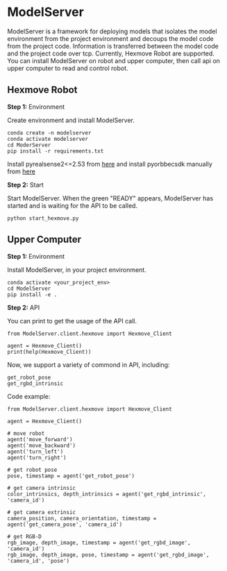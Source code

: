 # ModelServer

ModelServer is a framework for deploying models that isolates the model environment from the project environment and decoups the model code from the project code. Information is transferred between the model code and the project code over tcp. Currently, Hexmove Robot are supported. You can install ModelServer on robot and upper computer, then call api on upper computer to read and control robot.

## Hexmove Robot

**Step 1:** Environment

Create environment and install ModelServer.

```
conda create -n modelserver
conda activate modelserver
cd ModerServer
pip install -r requirements.txt
```

Install pyrealsense2<=2.53 from [here](https://github.com/IntelRealSense/librealsense) and install pyorbbecsdk manually from [here](https://github.com/orbbec/pyorbbecsdk)

**Step 2:** Start

Start ModelServer. When the green "READY" appears, ModelServer has started and is waiting for the API to be called.

```
python start_hexmove.py
```



## Upper Computer

**Step 1:** Environment

Install ModelServer, in your project environment.

```
conda activate <your_project_env>
cd ModelServer
pip install -e .
```

**Step 2:** API

You can print to get the usage of the API call.

```
from ModelServer.client.hexmove import Hexmove_Client

agent = Hexmove_Client()
print(help(Hexmove_Client))
```

Now, we support a variety of commond in API, including:

```
get_robot_pose
get_rgbd_intrinsic
```

Code example:

```
from ModelServer.client.hexmove import Hexmove_Client

agent = Hexmove_Client()

# move robot
agent('move_forward')
agent('move_backward')
agent('turn_left')
agent('turn_right')

# get robot pose
pose, timestamp = agent('get_robot_pose')

# get camera intrinsic
color_intrinsics, depth_intrinsics = agent('get_rgbd_intrinsic', 'camera_id')

# get camera extrinsic
camera_position, camera_orientation, timestamp = agent('get_camera_pose', 'camera_id')

# get RGB-D
rgb_image, depth_image, timestamp = agent('get_rgbd_image', 'camera_id')
rgb_image, depth_image, pose, timestamp = agent('get_rgbd_image', 'camera_id', 'pose')
```

